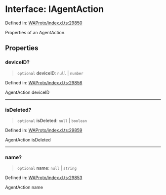 # Interface: IAgentAction

Defined in: [WAProto/index.d.ts:29850](https://github.com/Riders004/Tv/blob/3d6aaf6f3efb499dc9d0ca82bb24083bb45a8478/WAProto/index.d.ts#L29850)

Properties of an AgentAction.

## Properties

### deviceID?

> `optional` **deviceID**: `null` \| `number`

Defined in: [WAProto/index.d.ts:29856](https://github.com/Riders004/Tv/blob/3d6aaf6f3efb499dc9d0ca82bb24083bb45a8478/WAProto/index.d.ts#L29856)

AgentAction deviceID

***

### isDeleted?

> `optional` **isDeleted**: `null` \| `boolean`

Defined in: [WAProto/index.d.ts:29859](https://github.com/Riders004/Tv/blob/3d6aaf6f3efb499dc9d0ca82bb24083bb45a8478/WAProto/index.d.ts#L29859)

AgentAction isDeleted

***

### name?

> `optional` **name**: `null` \| `string`

Defined in: [WAProto/index.d.ts:29853](https://github.com/Riders004/Tv/blob/3d6aaf6f3efb499dc9d0ca82bb24083bb45a8478/WAProto/index.d.ts#L29853)

AgentAction name
